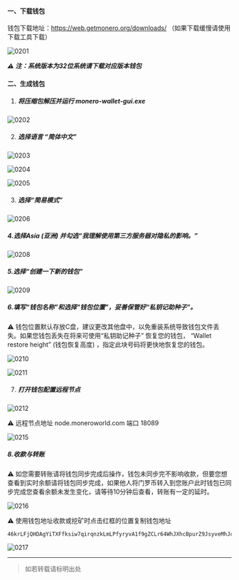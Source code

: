 #### 一、下载钱包

钱包下载地址：https://web.getmonero.org/downloads/ （如果下载缓慢请使用下载工具下载）

![0201](..\XMR\images\0201.png)

***⚠️ 注：系统版本为32位系统请下载对应版本钱包***

#### 二、生成钱包

1. ##### 将压缩包解压并运行 monero-wallet-gui.exe

![0202](..\XMR\images\0202.png)

2. ##### 选择语言 “简体中文”

![0203](..\XMR\images\0203.png)

![0204](..\XMR\images\0204.png)

![0205](..\XMR\images\0205.png)

3. ##### 选择“简易模式” 

![0206](..\XMR\images\0206.png)

##### 4.选择Asia (亚洲) 并勾选“我理解使用第三方服务器对隐私的影响。”

![0208](..\XMR\images\0207.png)

##### 5.选择“创建一下新的钱包”

![0209](..\XMR\images\0208.png)

##### 6.填写“钱包名称”和选择"钱包位置"，妥善保管好“私钥记助种子”。

⚠️ 钱包位置默认存放C盘，建议更改其他盘中，以免重装系统导致钱包文件丢失。如果您钱包丢失在将来可使用“私钥助记种子” 恢复您的钱包， “Wallet restore height”  (钱包恢复高度) ，指定此块号码将更快地恢复您的钱包。

![0210](..\XMR\images\0209.png)

![0211](..\XMR\images\0210.png)

7. ##### 打开钱包配置远程节点

![0212](..\XMR\images\0211.png)

 ⚠️ 远程节点地址  node.moneroworld.com  端口 18089

![0215](..\XMR\images\0212.png)

##### 8.收款与转账

⚠️ 如您需要转账请将钱包同步完成后操作，钱包未同步完不影响收款，但要您想查看到实时余额请将钱包同步完成，如果他人将门罗币转入到您账户此时钱包已同步完成您查看余额未发生变化，请等待10分钟后查看，转账有一定的延时。

![0216](..\XMR\images\0213.png)

⚠️ 使用钱包地址收款或挖矿时点击红框的位置复制钱包地址

```shell
46krLFjQHDAgYiTXFfksiw7qirqnzkLmLPfyryvA1f9gZCLr64WhJXhcBpurZ9JsyveMhJcYPvuasRgvNoxS2Eq7VWmSz5j
```

![0217](..\XMR\images\0214.png)

---
> 如若转载请标明出处
